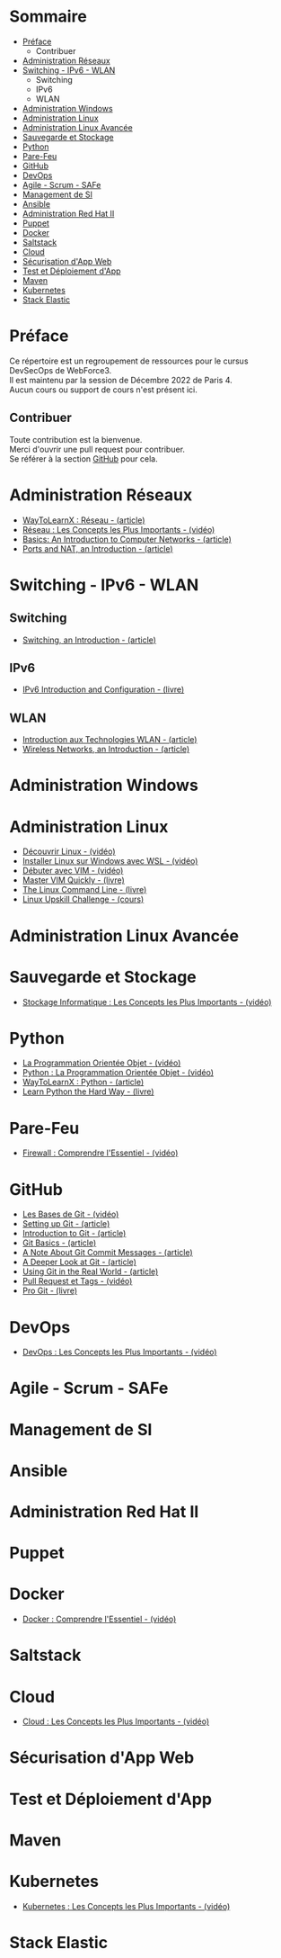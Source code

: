 # Sommaire

* [Préface](#préface)
    * Contribuer
* [Administration Réseaux](#administration-réseaux)
* [Switching - IPv6 - WLAN](#switching---ipv6---wlan)
    * Switching
    * IPv6
    * WLAN
* [Administration Windows](#administration-windows)
* [Administration Linux](#administration-linux)
* [Administration Linux Avancée](#administration-linux-avancée)
* [Sauvegarde et Stockage](#sauvegarde-et-stockage)
* [Python](#python)
* [Pare-Feu](#pare-feu)
* [GitHub](#github)
* [DevOps](#devops)
* [Agile - Scrum - SAFe](#agile---scrum---safe)
* [Management de SI](#management-de-si)
* [Ansible](#ansible)
* [Administration Red Hat II](#administration-red-hat-ii)
* [Puppet](#puppet)
* [Docker](#docker)
* [Saltstack](#saltstack)
* [Cloud](#cloud)
* [Sécurisation d'App Web](#sécurisation-d'app-web)
* [Test et Déploiement d'App](#test-et-déploiement-d'app)
* [Maven](#maven)
* [Kubernetes](#kubernetes)
* [Stack Elastic](#stack-elastic)

# Préface

Ce répertoire est un regroupement de ressources pour le cursus DevSecOps
de WebForce3.<br>
Il est maintenu par la session de Décembre 2022 de Paris 4.<br>
Aucun cours ou support de cours n'est présent ici.

## Contribuer

Toute contribution est la bienvenue.<br>
Merci d'ouvrir une pull request pour contribuer.<br>
Se référer à la section [GitHub](#github) pour cela.

# Administration Réseaux

* [WayToLearnX : Réseau - (article)](https://waytolearnx.com/category/reseau)
* [Réseau : Les Concepts les Plus Importants - (vidéo)](https://www.youtube.com/playlist?list=PLP0aqyZ5GFdlb7MtCHYNZwUlGhY1BkMS_)
* [Basics: An Introduction to Computer Networks - (article)](https://www.homenethowto.com/basics)
* [Ports and NAT, an Introduction - (article)](https://www.homenethowto.com/ports-and-nat)

# Switching - IPv6 - WLAN

## Switching

* [Switching, an Introduction - (article)](https://www.homenethowto.com/switching)

## IPv6

* [IPv6 Introduction and Configuration - (livre)](https://www.redbooks.ibm.com/redpapers/pdfs/redp4776.pdf)

## WLAN

* [Introduction aux Technologies WLAN - (article)](https://cisco.goffinet.org/ccna/wlan/introduction-technologies-wlan)
* [Wireless Networks, an Introduction - (article)](https://www.homenethowto.com/wireless)

# Administration Windows

# Administration Linux

* [Découvrir Linux - (vidéo)](https://www.youtube.com/playlist?list=PLQqbP89HgbbbD0WSKRR90R5yjmTpSNNIl)
* [Installer Linux sur Windows avec WSL - (vidéo)](https://learn.microsoft.com/fr-fr/windows/wsl/install)
* [Débuter avec VIM - (vidéo)](https://www.youtube.com/watch?v=JinFsXrOHao)
* [Master VIM Quickly - (livre)](https://jovicailic.org/mastering-vim-quickly)
* [The Linux Command Line - (livre)](https://nostarch.com/tlcl2)
* [Linux Upskill Challenge - (cours)](https://old.reddit.com/r/linuxupskillchallenge)

# Administration Linux Avancée

# Sauvegarde et Stockage

* [Stockage Informatique : Les Concepts les Plus Importants - (vidéo)](https://www.youtube.com/playlist?list=PLP0aqyZ5GFdmUQ1WYNyj2G8LPA5l4YKJi)

# Python

* [La Programmation Orientée Objet - (vidéo)](https://www.youtube.com/watch?v=gABYMZbfGok)
* [Python : La Programmation Orientée Objet - (vidéo)](https://www.youtube.com/watch?v=h6jciR8K43E)
* [WayToLearnX : Python - (article)](https://waytolearnx.com/2020/06/tutoriels-python.html)
* [Learn Python the Hard Way - (livre)](https://github.com/ev1lm0rty/Learn_Python3/blob/master/learn-python-3-hard-way.pdf)

# Pare-Feu

* [Firewall : Comprendre l'Essentiel - (vidéo)](https://www.youtube.com/watch?v=6Swt51w3EjY)

# GitHub

* [Les Bases de Git - (vidéo)](https://www.youtube.com/watch?v=gp_k0UVOYMw)
* [Setting up Git - (article)](https://www.theodinproject.com/lessons/foundations-setting-up-git)
* [Introduction to Git - (article)](https://www.theodinproject.com/lessons/foundations-introduction-to-git)
* [Git Basics - (article)](https://www.theodinproject.com/lessons/foundations-git-basics)
* [A Note About Git Commit Messages - (article)](https://tbaggery.com/2008/04/19/a-note-about-git-commit-messages.html)
* [A Deeper Look at Git - (article)](https://www.theodinproject.com/lessons/ruby-a-deeper-look-at-git)
* [Using Git in the Real World - (article)](https://www.theodinproject.com/lessons/ruby-using-git-in-the-real-world)
* [Pull Request et Tags - (vidéo)](https://www.youtube.com/watch?v=U5xYWy6zJGY)
* [Pro Git - (livre)](https://git-scm.com/book/en/v2)

# DevOps

* [DevOps : Les Concepts les Plus Importants - (vidéo)](https://www.youtube.com/playlist?list=PLP0aqyZ5GFdkT4tQQZgPoMqBRkP0N5swG)

# Agile - Scrum - SAFe
# Management de SI
# Ansible
# Administration Red Hat II
# Puppet
# Docker

* [Docker : Comprendre l'Essentiel - (vidéo)](https://www.youtube.com/watch?v=caXHwYC3tq8)

# Saltstack
# Cloud

* [Cloud : Les Concepts les Plus Importants - (vidéo)](https://www.youtube.com/playlist?list=PLP0aqyZ5GFdmrbN_ZugngjlNzK5C8dV5n)

# Sécurisation d'App Web
# Test et Déploiement d'App
# Maven
# Kubernetes

* [Kubernetes : Les Concepts les Plus Importants - (vidéo)](https://www.youtube.com/playlist?list=PLP0aqyZ5GFdk8dwNnBd77rWnsTCmP9wdE)

# Stack Elastic
